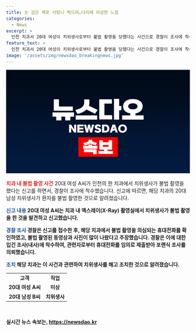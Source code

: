 ```yaml
---
title: 눈 감은 채로 사랑니 찍으려…다리에 이상한 느낌
categories:
  - News
excerpt: >
  인천 치과서 20대 여성이 치위생사로부터 불법 촬영을 당했다는 사건으로 경찰이 조사에 착수했다. 6일 해당 치과에서 사랑니 수술 전 치위생사가 휴대전화로 촬영한 것을 확인한 A씨가 112에 신고했다. A씨는 다른 여성 피해자들의 사진과 동영상도 발견됐다고 주장했다. 경찰은 휴대전화를 확인하고 B씨를 해고했다. 20대 여성의 불법 촬영 피해에 대한 치과 내사가 진행 중이다.
feature_text: >
  인천 치과서 20대 여성이 치위생사로부터 불법 촬영을 당했다는 사건으로 경찰이 조사에 착수했다. 6일 해당 치과에서 사랑니 수술 전 치위생사가 휴대전화로 촬영한 것을 확인한 A씨가 112에 신고했다. A씨는 다른 여성 피해자들의 사진과 동영상도 발견됐다고 주장했다. 경찰은 휴대전화를 확인하고 B씨를 해고했다. 20대 여성의 불법 촬영 피해에 대한 치과 내사가 진행 중이다.
image: '/assets/img/newsdao_breakingnews.jpg'
---
```


<p><img src="/assets/img/newsdao_breakingnews.jpg" alt="firstkoreanews 속보" /></p>

<p><b><span style="color: #ee2323;">치과 내 불법 촬영 사건</span></b>
20대 여성 A씨가 인천의 한 치과에서 치위생사가 불법 촬영을 했다는 신고를 하면서, 경찰이 조사에 착수했습니다. 신고에 따르면, 해당 치과의 20대 남성 치위생사가 환자를 불법 촬영한 것으로 알려졌습니다.</p>

<p><b><span style="color: #1a5490;">신고 내용</span><b>
20대 여성 A씨는 치과 내 엑스레이(X-Ray) 촬영실에서 치위생사가 불법 촬영을 한 것을 발견하고 신고했습니다.</p>

<p><b><span style="color: #1a5490;">경찰 조사</span><b>
경찰은 신고를 접수한 후, 해당 치과에서 불법 촬영을 의심되는 휴대전화를 확인하였고, 불법 촬영된 동영상과 사진이 많이 나왔다고 주장했습니다. 경찰은 이에 대한 입건 조사(내사)에 착수하여, 관련자로부터 휴대전화를 임의로 제출받아 포렌식 조사를 의뢰했습니다.</p>

<p><b><span style="color: #1a5490;">조치</span><b>
해당 치과는 이 사건과 관련하여 치위생사를 해고 조치한 것으로 알려졌습니다.</p>

<table>
  <tr>
    <td style="text-align: center; height: 17px;"><b>고객</b></td>
    <td style="text-align: center; height: 17px;"><b>직업</b></td>
  </tr>
  <tr>
    <td style="text-align: center; height: 17px;">20대 여성 A씨</td>
    <td style="text-align: center; height: 17px;">미상</td>
  </tr>
  <tr>
    <td style="text-align: center; height: 17px;">20대 남성 B씨</td>
    <td style="text-align: center; height: 17px;">치위생사</td>
  </tr>
</table>

<p data-ke-size="size16">&nbsp;</p>
실시간 뉴스 속보는, <a href="https://newsdao.kr" rel="dofollow">https://newsdao.kr</a>


